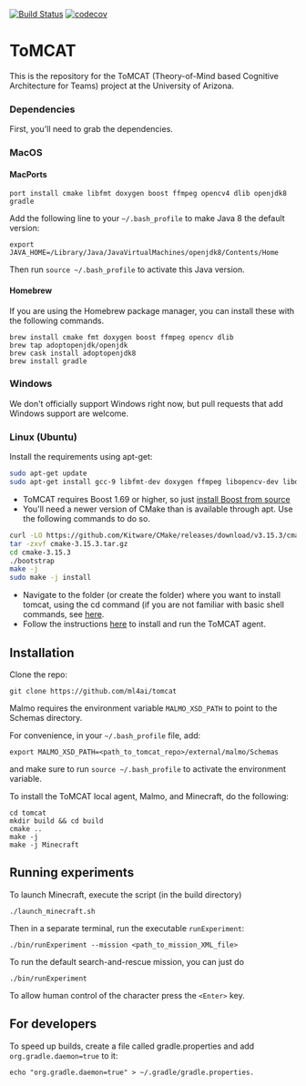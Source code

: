 [![Build Status](https://travis-ci.com/ml4ai/tomcat.svg?token=sUdVniYKnyysze9kdsDd&branch=master)](https://travis-ci.com/ml4ai/tomcat)
[![codecov](https://codecov.io/gh/ml4ai/tomcat/branch/master/graph/badge.svg?token=OKXelvVO4z)](https://codecov.io/gh/ml4ai/tomcat)

# ToMCAT

This is the repository for the ToMCAT (Theory-of-Mind based Cognitive
Architecture for Teams) project at the University of Arizona.

### Dependencies

First, you'll need to grab the dependencies.

### MacOS

#### MacPorts

```
port install cmake libfmt doxygen boost ffmpeg opencv4 dlib openjdk8 gradle
```

Add the following line to your `~/.bash_profile` to make Java 8 the default
version:

```
export JAVA_HOME=/Library/Java/JavaVirtualMachines/openjdk8/Contents/Home
```

Then run `source ~/.bash_profile` to activate this Java version.


#### Homebrew

If you are using the Homebrew package manager, you can install these with the
following commands.

```
brew install cmake fmt doxygen boost ffmpeg opencv dlib
brew tap adoptopenjdk/openjdk
brew cask install adoptopenjdk8
brew install gradle
```


### Windows

We don't officially support Windows right now, but pull requests that add
Windows support are welcome.

### Linux (Ubuntu)

Install the requirements using apt-get:

```bash
sudo apt-get update
sudo apt-get install gcc-9 libfmt-dev doxygen ffmpeg libopencv-dev libdlib-dev openjdk-8-jdk
```

- ToMCAT requires Boost 1.69 or higher, so just [install Boost from
  source](https://www.boost.org/doc/libs/1_71_0/more/getting_started/unix-variants.html)
- You'll need a newer version of CMake than is available through apt. Use the
  following commands to do so.

``` bash
curl -LO https://github.com/Kitware/CMake/releases/download/v3.15.3/cmake-3.15.3.tar.gz
tar -zxvf cmake-3.15.3.tar.gz
cd cmake-3.15.3
./bootstrap
make -j
sudo make -j install
```

- Navigate to the folder (or create the folder) where you want to install
  tomcat, using the cd command (if you are not familiar with basic shell
  commands, see [here](https://swcarpentry.github.io/shell-novice/reference/).
- Follow the instructions [here](https://github.com/ml4ai/tomcat#installation) to
  install and run the ToMCAT agent.


Installation
------------

Clone the repo:

```
git clone https://github.com/ml4ai/tomcat
```


Malmo requires the environment variable `MALMO_XSD_PATH` to point to the Schemas directory.

For convenience, in your `~/.bash_profile` file, add:

```
export MALMO_XSD_PATH=<path_to_tomcat_repo>/external/malmo/Schemas
```

and make sure to run `source ~/.bash_profile` to activate the environment
variable.


To install the ToMCAT local agent, Malmo, and Minecraft, do the following:

```
cd tomcat
mkdir build && cd build 
cmake .. 
make -j
make -j Minecraft
```

Running experiments
-------------------

To launch Minecraft, execute the script (in the build directory)

```
./launch_minecraft.sh
```

Then in a separate terminal, run the executable `runExperiment`:

```
./bin/runExperiment --mission <path_to_mission_XML_file>
```

To run the default search-and-rescue mission, you can just do

```
./bin/runExperiment
```

To allow human control of the character press the `<Enter>` key.

## For developers

To speed up builds, create a file called gradle.properties and add `org.gradle.daemon=true` to it:

```
echo "org.gradle.daemon=true" > ~/.gradle/gradle.properties.
```

